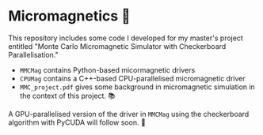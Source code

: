 # Micromagnetics 🧲

This repository includes some code I developed for my master's project entitled "Monte Carlo Micromagnetic Simulator with Checkerboard Parallelisation."

- `MMCMag` contains Python-based micormagnetic drivers
- `CPUMag` contains a C++-based CPU-parallelised micromagnetic driver
- `MMC_project.pdf` gives some background in micromagnetic simulation in the context of this project. 📚

A GPU-parallelised version of the driver in `MMCMag` using the checkerboard algorithm with PyCUDA will follow soon. 🚀
